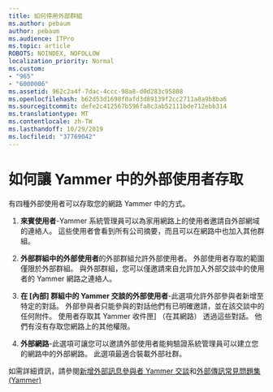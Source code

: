 ```yaml
---
title: 如何停用外部群組
ms.author: pebaum
author: pebaum
ms.audience: ITPro
ms.topic: article
ROBOTS: NOINDEX, NOFOLLOW
localization_priority: Normal
ms.custom:
- "965"
- "6000006"
ms.assetid: 962c2a4f-7dac-4ccc-98a8-d0d283c95808
ms.openlocfilehash: b62d53d1698f0afd3d89139f2cc2711a8a9b8ba6
ms.sourcegitcommit: defe2c412567b596fa8c3ab52111bde712ebb314
ms.translationtype: MT
ms.contentlocale: zh-TW
ms.lasthandoff: 10/29/2019
ms.locfileid: "37769042"
---
```

# <a name="how-to-give-access-to-external-users-in-yammer"></a>如何讓 Yammer 中的外部使用者存取

有四種外部使用者可以存取您的網路 Yammer 中的方式。
  
1. **來賓使用者**-Yammer 系統管理員可以為家用網路上的使用者邀請自外部網域的連絡人。 這些使用者會看到所有公司摘要，而且可以在網路中也加入其他群組。

2. **外部群組中的外部使用者**的外部群組允許外部使用者。 外部使用者存取的範圍僅限於外部群組。 與外部群組，您可以僅邀請來自允許加入外部交談中的使用者的 Yammer 網路之連絡人。

3. **在 [內部] 群組中的 Yammer 交談的外部使用者**-此選項允許外部參與者新增至特定的對話。 外部參與者只能參與的對話他們有已明確邀請，並在該交談中的任何附件。 使用者存取其 Yammer 收件匣] （在其網路） 透過這些對話。 他們有沒有存取您網路上的其他權限。

4. **外部網路**-此選項可讓您可以邀請外部使用者能夠驗證系統管理員可以建立您的網路中的外部網路。 此選項最適合裝載外部社群。

如需詳細資訊，請參閱[新增外部訊息參與者 Yammer 交談](https://docs.microsoft.com/yammer/work-with-external-users/add-external-participants)和[外部傳訊常見問題集 (Yammer)](https://docs.microsoft.com/yammer/work-with-external-users/external-messaging-faq)
  